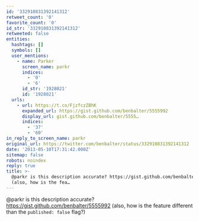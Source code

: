 ```yaml
---
id: '332910831392141312'
retweet_count: '0'
favorite_count: '0'
id_str: '332910831392141312'
retweeted: false
entities:
  hashtags: []
  symbols: []
  user_mentions:
    - name: Parker
      screen_name: parkr
      indices:
        - '0'
        - '6'
      id_str: '1928021'
      id: '1928021'
  urls:
    - url: https://t.co/FjzfczZBhK
      expanded_url: https://gist.github.com/benbalter/5555992
      display_url: gist.github.com/benbalter/5555…
      indices:
        - '37'
        - '60'
in_reply_to_screen_name: parkr
original_url: https://twitter.com/benbalter/status/332910831392141312
date: '2013-05-10T17:31:42.000Z'
sitemap: false
robots: noindex
reply: true
title: >-
  @parkr is this description accurate? https://gist.github.com/benbalter/5555992
  (also, how is the fea…
---
```


@parkr is this description accurate? https://gist.github.com/benbalter/5555992 (also, how is the feature different than the `published: false` flag?)